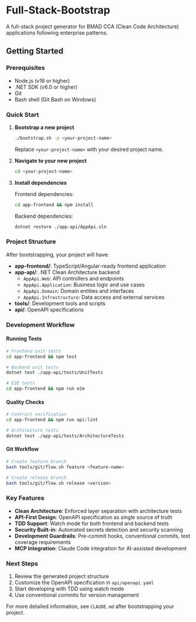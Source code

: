 # Full-Stack-Bootstrap

A full-stack project generator for BMAD CCA (Clean Code Architecture) applications following enterprise patterns.

## Getting Started

### Prerequisites

- Node.js (v16 or higher)
- .NET SDK (v6.0 or higher)
- Git
- Bash shell (Git Bash on Windows)

### Quick Start

1. **Bootstrap a new project**
   ```bash
   ./bootstrap.sh -p <your-project-name>
   ```
   Replace `<your-project-name>` with your desired project name.

2. **Navigate to your new project**
   ```bash
   cd <your-project-name>
   ```

3. **Install dependencies**
   
   Frontend dependencies:
   ```bash
   cd app-frontend && npm install
   ```
   
   Backend dependencies:
   ```bash
   dotnet restore ./app-api/AppApi.sln
   ```

### Project Structure

After bootstrapping, your project will have:

- **app-frontend/**: TypeScript/Angular-ready frontend application
- **app-api/**: .NET Clean Architecture backend
  - `AppApi.Web`: API controllers and endpoints
  - `AppApi.Application`: Business logic and use cases
  - `AppApi.Domain`: Domain entities and interfaces
  - `AppApi.Infrastructure`: Data access and external services
- **tools/**: Development tools and scripts
- **api/**: OpenAPI specifications

### Development Workflow

#### Running Tests
```bash
# Frontend unit tests
cd app-frontend && npm test

# Backend unit tests
dotnet test ./app-api/tests/UnitTests

# E2E tests
cd app-frontend && npm run e2e
```

#### Quality Checks
```bash
# Contract verification
cd app-frontend && npm run api:lint

# Architecture tests
dotnet test ./app-api/tests/ArchitectureTests
```

#### Git Workflow
```bash
# Create feature branch
bash tools/git/flow.sh feature <feature-name>

# Create release branch
bash tools/git/flow.sh release <version>
```

### Key Features

- **Clean Architecture**: Enforced layer separation with architecture tests
- **API-First Design**: OpenAPI specification as single source of truth
- **TDD Support**: Watch mode for both frontend and backend tests
- **Security Built-in**: Automated secrets detection and security scanning
- **Development Guardrails**: Pre-commit hooks, conventional commits, test coverage requirements
- **MCP Integration**: Claude Code integration for AI-assisted development

### Next Steps

1. Review the generated project structure
2. Customize the OpenAPI specification in `api/openapi.yaml`
3. Start developing with TDD using watch mode
4. Use conventional commits for version management

For more detailed information, see `CLAUDE.md` after bootstrapping your project.